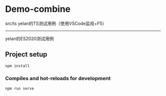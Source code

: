 # Demo-combine
src/ts yelan的TS测试用例（使用VSCode监视+F5）
***
yelan的ES2020测试用例
## Project setup
```
npm install
```

### Compiles and hot-reloads for development
```
npm run serve
```
